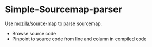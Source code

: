 # Simple-Sourcemap-parser

Use [mozilla/source-map](https://github.com/mozilla/source-map) to parse sourcemap.

- Browse source code
- Pinpoint to source code from line and column in compiled code